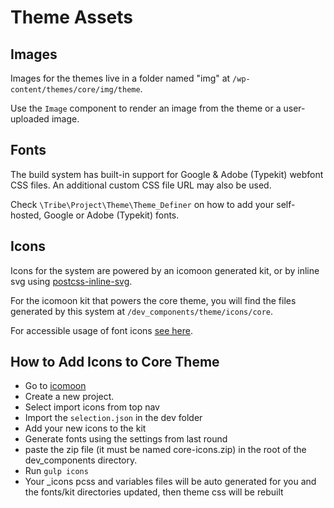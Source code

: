 # Theme Assets

## Images

Images for the themes live in a folder named "img" at `/wp-content/themes/core/img/theme`.
 
Use the `Image` component to render an image from the theme or a user-uploaded image.

## Fonts

The build system has built-in support for Google & Adobe (Typekit) webfont CSS files. An
additional custom CSS file URL may also be used.

Check `\Tribe\Project\Theme\Theme_Definer` on how to add your self-hosted,
Google or Adobe (Typekit) fonts.

## Icons

Icons for the system are powered by an icomoon generated kit, or by inline svg using
[postcss-inline-svg](https://github.com/TrySound/postcss-inline-svg).

For the icomoon kit that powers the core theme, you will find the files generated by this
system at `/dev_components/theme/icons/core`.

For accessible usage of font icons [see here](http://fontawesome.io/accessibility/).

## How to Add Icons to Core Theme

* Go to [icomoon](https://icomoon.io/app/#/projects)
* Create a new project. 
* Select import icons from top nav
* Import the `selection.json` in the dev folder
* Add your new icons to the kit
* Generate fonts using the settings from last round
* paste the zip file (it must be named core-icons.zip) in the root of the dev_components directory.
* Run `gulp icons`
* Your _icons pcss and variables files will be auto generated for you and the fonts/kit directories
  updated, then theme css will be rebuilt
